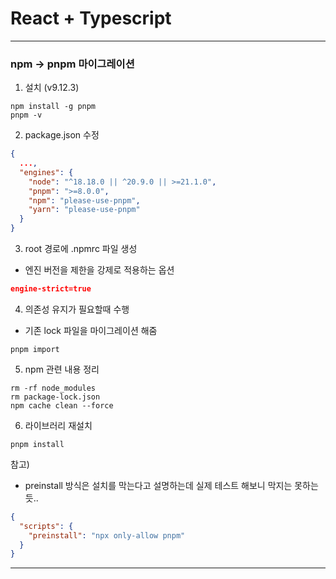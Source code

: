 # React + Typescript

---
### npm -> pnpm 마이그레이션
1) 설치 (v9.12.3)
```
npm install -g pnpm
pnpm -v
```

2)  package.json 수정
```json
{
  ...,
  "engines": {
    "node": "^18.18.0 || ^20.9.0 || >=21.1.0",
    "pnpm": ">=8.0.0",
    "npm": "please-use-pnpm",
    "yarn": "please-use-pnpm"
  }
}
```
3) root 경로에 .npmrc 파일 생성
- 엔진 버전을 제한을 강제로 적용하는 옵션
```json
engine-strict=true
```

4) 의존성 유지가 필요할때 수행
- 기존 lock 파일을 마이그레이션 해줌
```
pnpm import
```

5) npm 관련 내용 정리
```
rm -rf node_modules
rm package-lock.json
npm cache clean --force
```
6) 라이브러리 재설치
```
pnpm install
```
참고)
- preinstall 방식은 설치를 막는다고 설명하는데 실제 테스트 해보니 막지는 못하는듯..
```json
{
  "scripts": {
    "preinstall": "npx only-allow pnpm"
  }
}
```
---
